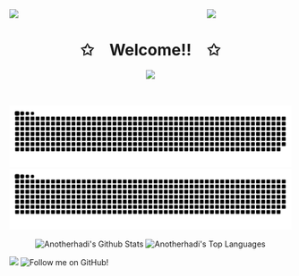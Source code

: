<div>
<img align="left" src="https://user-images.githubusercontent.com/65187002/144930161-2f783401-8d27-4fdf-a2f7-cc0ba32f1f1f.gif" width="30%" style="display:inline;"><img align="right" src="https://user-images.githubusercontent.com/65187002/144930161-2f783401-8d27-4fdf-a2f7-cc0ba32f1f1f.gif" width="30%" style="display:inline;">
<br>
<p align="center">
    <h1 align="center">✩&emsp;Welcome!!&emsp;✩</h1>
</p>
<p align="center">
    <img src="https://readme-typing-svg.herokuapp.com/?lines=Hi!++this+is+anti;Welcome+to+my+profile!;If+you+are+sparked+sth;from+my+repo;plz+give+me+star!!!&font=Fira%20Code&color=%23D62F79&center=true&width=280&height=50">
</p>
<br>

</div>

![github contribution grid snake animation](https://raw.githubusercontent.com/AP2Topper0127/AP2Topper0127/output/dark.svg#gh-dark-mode-only)
![github contribution grid snake animation](https://raw.githubusercontent.com/AP2Topper0127/AP2Topper0127/output/light.svg#gh-light-mode-only)

<p align="center">
  <a><img alt="Anotherhadi's Github Stats" src="https://denvercoder1-github-readme-stats.vercel.app/api/?username=anotherhadi&show_icons=true&include_all_commits=true&count_private=true&theme=react&hide_border=true&bg_color=0d1117&title_color=A594FD&icon_color=A594FD" height="192px"/></a>
  <a><img alt="Anotherhadi's Top Languages" src="https://denvercoder1-github-readme-stats.vercel.app/api/top-langs/?username=anotherhadi&langs_count=8&layout=compact&theme=react&hide_border=true&bg_color=0d1117&title_color=A594FD&icon_color=A594FD" height="192px"/></a>
</p>



![](https://komarev.com/ghpvc/?username=AP2Topper0127)
![Follow me on GitHub!](https://img.shields.io/github/followers/AP2Topper0127?)
